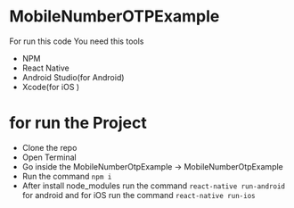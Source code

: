 # MobileNumberOTPExample
For run this code You need this tools 
- NPM
- React Native
- Android Studio(for Android)
- Xcode(for iOS )

# for run  the Project
- Clone the repo
- Open Terminal
- Go inside the MobileNumberOtpExample -> MobileNumberOtpExample
- Run the command `npm i`
- After install node_modules run the command `react-native run-android` for android and for iOS run the command `react-native run-ios`
